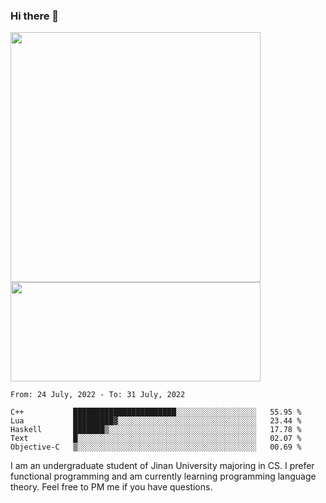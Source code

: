 ### Hi there 👋

<!--
**pe200012/pe200012** is a ✨ _special_ ✨ repository because its `README.md` (this file) appears on your GitHub profile.

Here are some ideas to get you started:

- 🔭 I’m currently working on ...
- 🌱 I’m currently learning ...
- 👯 I’m looking to collaborate on ...
- 🤔 I’m looking for help with ...
- 💬 Ask me about ...
- 📫 How to reach me: ...
- 😄 Pronouns: ...
- ⚡ Fun fact: ...
-->
<p>
    <img width="400em" src="https://github-readme-stats.vercel.app/api?username=pe200012&show_icons=true&icon_color=f44336&title_color=757de8">
    <img width="400em" height="159em" src="https://github-readme-stats.vercel.app/api/top-langs/?username=pe200012&hide=html,cmake,css&title_color=757de8&layout=compact">
</p>

<!--START_SECTION:waka-->
```text
From: 24 July, 2022 - To: 31 July, 2022

C++           ███████████████████████░░░░░░░░░░░░░░░░░░   55.95 % 
Lua           █████████▓░░░░░░░░░░░░░░░░░░░░░░░░░░░░░░░   23.44 % 
Haskell       ███████▒░░░░░░░░░░░░░░░░░░░░░░░░░░░░░░░░░   17.78 % 
Text          █░░░░░░░░░░░░░░░░░░░░░░░░░░░░░░░░░░░░░░░░   02.07 % 
Objective-C   ▒░░░░░░░░░░░░░░░░░░░░░░░░░░░░░░░░░░░░░░░░   00.69 % 
```
<!--END_SECTION:waka-->

I am an undergraduate student of Jinan University majoring in CS. I prefer functional programming and am currently learning programming language theory. Feel free to PM me if you have questions.

